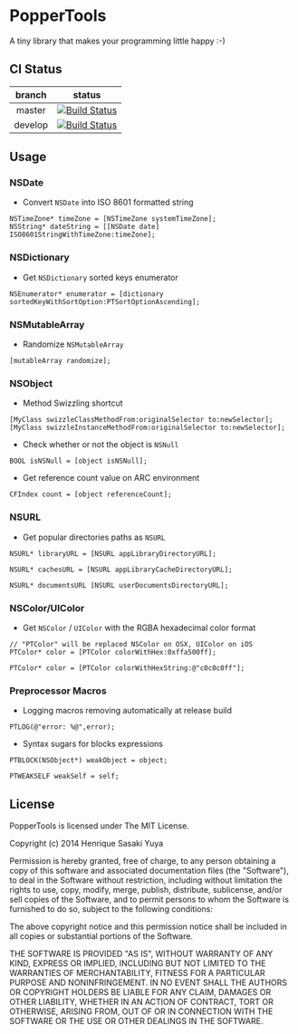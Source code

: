 # PopperTools


A tiny library that makes your programming little happy :-)

## CI Status


| branch | status |
|:-:|:-:|
| master | [![Build Status](https://travis-ci.org/moriturus/PopperTools.png?branch=master)](https://travis-ci.org/moriturus/PopperTools) |
| develop | [![Build Status](https://travis-ci.org/moriturus/PopperTools.png?branch=develop)](https://travis-ci.org/moriturus/PopperTools) |

## Usage


### NSDate

- Convert `NSDate` into ISO 8601 formatted string

```
NSTimeZone* timeZone = [NSTimeZone systemTimeZone];
NSString* dateString = [[NSDate date] ISO8601StringWithTimeZone:timeZone];
```

### NSDictionary

- Get `NSDictionary` sorted keys enumerator

```
NSEnumerator* enumerator = [dictionary sortedKeyWithSortOption:PTSortOptionAscending];
```

### NSMutableArray

- Randomize `NSMutableArray`

```
[mutableArray randomize];
```

### NSObject

- Method Swizzling shortcut

```
[MyClass swizzleClassMethodFrom:originalSelector to:newSelector];
[MyClass swizzleInstanceMethodFrom:originalSelector to:newSelector];
```

- Check whether or not the object is `NSNull`

```
BOOL isNSNull = [object isNSNull];
```

- Get reference count value on ARC environment

```
CFIndex count = [object referenceCount];
```

### NSURL

- Get popular directories paths as `NSURL`

```
NSURL* libraryURL = [NSURL appLibraryDirectoryURL];

NSURL* cachesURL = [NSURL appLibraryCacheDirectoryURL];

NSURL* documentsURL [NSURL userDocumentsDirectoryURL];
```

### NSColor/UIColor

- Get `NSColor` / `UIColor` with the RGBA hexadecimal color format

```
// "PTColor" will be replaced NSColor on OSX, UIColor on iOS 
PTColor* color = [PTColor colorWithHex:0xffa500ff];

PTColor* color = [PTColor colorWithHexString:@"c0c0c0ff"];
```

### Preprocessor Macros

- Logging macros removing automatically at release build

```
PTLOG(@"error: %@",error);
```

- Syntax sugars for blocks expressions

```
PTBLOCK(NSObject*) weakObject = object;

PTWEAKSELF weakSelf = self;
```

## License


PopperTools is licensed under The MIT License.

Copyright (c) 2014 Henrique Sasaki Yuya

Permission is hereby granted, free of charge, to any person obtaining a copy of this software and associated documentation files (the "Software"), to deal in the Software without restriction, including without limitation the rights to use, copy, modify, merge, publish, distribute, sublicense, and/or sell copies of the Software, and to permit persons to whom the Software is furnished to do so, subject to the following conditions:

The above copyright notice and this permission notice shall be included in all copies or substantial portions of the Software.

THE SOFTWARE IS PROVIDED "AS IS", WITHOUT WARRANTY OF ANY KIND, EXPRESS OR IMPLIED, INCLUDING BUT NOT LIMITED TO THE WARRANTIES OF MERCHANTABILITY, FITNESS FOR A PARTICULAR PURPOSE AND NONINFRINGEMENT. IN NO EVENT SHALL THE AUTHORS OR COPYRIGHT HOLDERS BE LIABLE FOR ANY CLAIM, DAMAGES OR OTHER LIABILITY, WHETHER IN AN ACTION OF CONTRACT, TORT OR OTHERWISE, ARISING FROM, OUT OF OR IN CONNECTION WITH THE SOFTWARE OR THE USE OR OTHER DEALINGS IN THE SOFTWARE.
